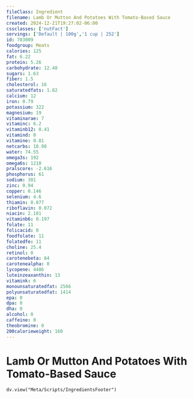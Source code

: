 ```yaml
---
fileClass: Ingredient
filename: Lamb Or Mutton And Potatoes With Tomato-Based Sauce
created: 2024-12-21T19:27:02-06:00
cssclasses: ['nutFact']
servings: ['Default | 100g','1 cup | 252']
id: 783009
foodgroup: Meats
calories: 125
fat: 6.22
protein: 5.26
carbohydrate: 12.48
sugars: 1.63
fiber: 1.5
cholesterol: 16
saturatedfats: 1.82
calcium: 12
iron: 0.79
potassium: 322
magnesium: 19
vitaminarae: 7
vitaminc: 6.2
vitaminb12: 0.41
vitamind: 0
vitamine: 0.81
netcarbs: 10.98
water: 74.55
omega3s: 192
omega6s: 1210
pralscore: -2.616
phosphorus: 61
sodium: 301
zinc: 0.94
copper: 0.146
selenium: 4.6
thiamin: 0.077
riboflavin: 0.072
niacin: 2.101
vitaminb6: 0.197
folate: 11
folicacid: 0
foodfolate: 11
folatedfe: 11
choline: 25.4
retinol: 0
carotenebeta: 84
carotenealpha: 0
lycopene: 4486
luteinzeaxanthin: 13
vitamink: 6
monounsaturatedfat: 2566
polyunsaturatedfat: 1414
epa: 0
dpa: 0
dha: 0
alcohol: 0
caffeine: 0
theobromine: 0
200calorieweight: 160
---
```


# Lamb Or Mutton And Potatoes With Tomato-Based Sauce

```dataviewjs
dv.view("Meta/Scripts/IngredientsFooter")
```